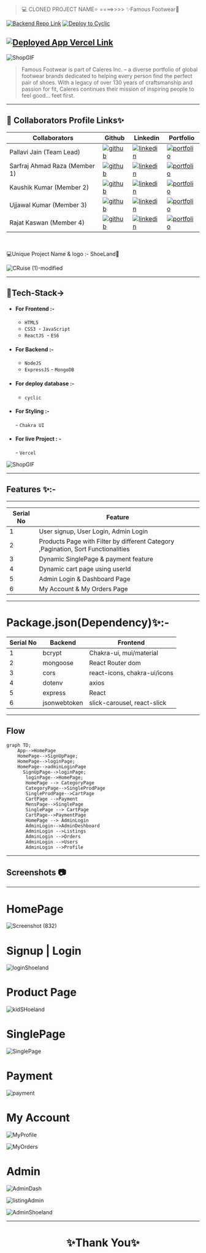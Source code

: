 > 💻 CLONED PROJECT NAME⭐ ====>>>> ✨Famous Footwear💫
> <br>

[![Backend Repo Link](https://img.shields.io/badge/Backend_Repo_Link-0A66C2?style=for-the-badge&logo=github&logoColor=#FF7139)](https://github.com/pallavijainy/unit-6-project-backend-deploy)
[![Deploy to Cyclic](https://img.shields.io/badge/Deployed_Cyclic_Link-0A66C2?style=for-the-badge&logo=ko-fi&logoColor=white)](https://good-rose-kingfisher-tam.cyclic.app/)

## [![Deployed App Vercel Link](https://img.shields.io/badge/Deployed_App_Vercel_Link-000?style=for-the-badge&logo=ko-fi&logoColor=white)](https://shoe-land-hub.vercel.app/)

![ShopGIF](https://media.giphy.com/media/F6ZC06fX688qk/giphy.gif)

> Famous Footwear is part of Caleres Inc. – a diverse portfolio of global footwear brands dedicated to helping every person find the perfect pair of shoes. With a legacy of over 130 years of craftsmanship and passion for fit, Caleres continues their mission of inspiring people to feel good… feet first.

---

## 🔗 Collaborators Profile Links✨

| Collaborators                 | Github                                                                                                                                    | Linkedin                                                                                                                                                            | Portfolio                                                                                                                                     |
| ----------------------------- | ----------------------------------------------------------------------------------------------------------------------------------------- | ------------------------------------------------------------------------------------------------------------------------------------------------------------------- | --------------------------------------------------------------------------------------------------------------------------------------------- |
| Pallavi Jain (Team Lead)      | [![github](https://img.shields.io/badge/github-1DA1F2?style=for-the-badge&logo=github&logoColor=white)](https://github.com/pallavijainy/) | [![linkedin](https://img.shields.io/badge/linkedin-0A66C2?style=for-the-badge&logo=linkedin&logoColor=white)](https://www.linkedin.com/in/pallavi-jain-64442a23a/)  | [![portfolio](https://img.shields.io/badge/my_portfolio-000?style=for-the-badge&logo=ko-fi&logoColor=white)](https://pallavijainy.github.io/) |
| Sarfraj Ahmad Raza (Member 1) | [![github](https://img.shields.io/badge/github-1DA1F2?style=for-the-badge&logo=github&logoColor=white)](https://github.com/sarfraj0304)   | [![linkedin](https://img.shields.io/badge/linkedin-0A66C2?style=for-the-badge&logo=linkedin&logoColor=white)](https://www.linkedin.com/in/sarfrajahmadraza/)        | [![portfolio](https://img.shields.io/badge/my_portfolio-000?style=for-the-badge&logo=ko-fi&logoColor=white)](https://sarfraj0304.github.io/)  |
| Kaushik Kumar (Member 2)      | [![github](https://img.shields.io/badge/github-1DA1F2?style=for-the-badge&logo=github&logoColor=white)](https://github.com/kaush101)      | [![linkedin](https://img.shields.io/badge/linkedin-0A66C2?style=for-the-badge&logo=linkedin&logoColor=white)](https://www.linkedin.com/in/kaushik-kumar-545149253/) | [![portfolio](https://img.shields.io/badge/my_portfolio-000?style=for-the-badge&logo=ko-fi&logoColor=white)](https://kaush101.github.io/)     |
| Ujjawal Kumar (Member 3)      | [![github](https://img.shields.io/badge/github-1DA1F2?style=for-the-badge&logo=github&logoColor=white)](https://github.com/ujjawal0203)   | [![linkedin](https://img.shields.io/badge/linkedin-0A66C2?style=for-the-badge&logo=linkedin&logoColor=white)](https://www.linkedin.com/in/ujjawal-kumar-086691237/) | [![portfolio](https://img.shields.io/badge/my_portfolio-000?style=for-the-badge&logo=ko-fi&logoColor=white)](https://ujjawal0203.github.io/)  |
| Rajat Kaswan (Member 4)       | [![github](https://img.shields.io/badge/github-1DA1F2?style=for-the-badge&logo=github&logoColor=white)](https://github.com/rajato1209)    | [![linkedin](https://img.shields.io/badge/linkedin-0A66C2?style=for-the-badge&logo=linkedin&logoColor=white)](https://www.linkedin.com/in/rajat-kaswan-8a829a110/)  | [![portfolio](https://img.shields.io/badge/my_portfolio-000?style=for-the-badge&logo=ko-fi&logoColor=white)](https://rajato1209.github.io/)   |

<br>

💻Unique Project Name & logo :- ShoeLand🚗

![CRuise (1)-modified](https://user-images.githubusercontent.com/112841168/222075752-5f62c6bb-ffa9-4f5f-a870-ab28367d3aba.png)

---

## 💫Tech-Stack->

- #### For Frontend :-

  - `HTML5`
  - `CSS3`
     - `JavaScript `
  - `ReactJS`
     - `ES6 `

- #### For Backend :-

  - `NodeJS`
  - `ExpressJS`
    - `MongoDB `

- #### For deploy database :-

  - `cyclic `

- #### For Styling :-

  - `Chakra UI `

- #### For live Project : -
  - `Vercel`

![ShopGIF](https://media.giphy.com/media/ejcoQeKAnFab6/giphy.gif)

---

## Features ✨:-

---

| Serial No | Feature                                                                           |
| --------- | --------------------------------------------------------------------------------- |
| 1         | User signup, User Login, Admin Login                                              |
| 2         | Products Page with Filter by different Category ,Pagination, Sort Functionalities |
| 3         | Dynamic SinglePage & payment feature                                              |
| 4         | Dynamic cart page using userId                                                    |
| 5         | Admin Login & Dashboard Page                                                      |
| 6         | My Account & My Orders Page                                                       |

---

# Package.json(Dependency)✨:-

| Serial No | Backend      | Frontend                     |
| --------- | ------------ | ---------------------------- |
| 1         | bcrypt       | Chakra-ui, mui/material      |
| 2         | mongoose     | React Router dom             |
| 3         | cors         | react-icons, chakra-ui/icons |
| 4         | dotenv       | axios                        |
| 5         | express      | React                        |
| 6         | jsonwebtoken | slick-carousel, react-slick  |

---

## Flow

```mermaid
graph TD;
    App-->HomePage
    HomePage-->SignUpPage;
    HomePage-->loginPage;
    HomePage-->adminLoginPage
      SignUpPage-->loginPage;
       loginPage-->HomePage;
       HomePage --> CategoryPage
       CategoryPage-->SingleProdPage
       SingleProdPage-->CartPage
       CartPage -->Payment
       MensPage-->SinglePage
       SinglePage --> CartPage
       CartPage-->PaymentPage
       HomePage --> AdminLogin
       AdminLogin-->AdminDeshboard
       AdminLogin -->Listings
       AdminLogin -->Orders
       AdminLogin -->Users
       AdminLogin -->Profile

```

---

## Screenshots 📷

---

# HomePage

![Screenshot (832)](https://user-images.githubusercontent.com/112841168/222078034-900eb17e-d919-4434-a5f2-2a0ab7f66b4b.png)

# Signup | Login

![loginShoeland](https://user-images.githubusercontent.com/112841168/222078830-5c542e7f-7839-45d7-912d-2a275972af94.png)

# Product Page

![kidSHoeland](https://user-images.githubusercontent.com/112841168/222079404-d1e9298c-9438-4a1d-a430-5269da99b6e6.png)

# SinglePage

![SinglePage](https://user-images.githubusercontent.com/112841168/222079907-46142af7-7413-470c-9449-d140256ffcd3.png)

# Payment

![payment](https://user-images.githubusercontent.com/112841168/222081109-35c28696-b1a0-408a-84bb-0d823c3ee42c.png)

# My Account

![MyProfile](https://user-images.githubusercontent.com/112841168/222081104-9cb505ba-16c6-4c09-936b-eea82bc07868.png)

![MyOrders](https://user-images.githubusercontent.com/112841168/222081099-4a80ff2c-cf14-4fa8-9d3b-a026f5aea68a.png)

# Admin

![AdminDash](https://user-images.githubusercontent.com/112841168/222081680-bf9f88c4-501b-434c-ba0a-6c78b04c185b.png)

![listingAdmin](https://user-images.githubusercontent.com/112841168/222081120-116891c9-6c0a-4145-9cfa-af2c3eab083c.png)

![AdminShoeland](https://user-images.githubusercontent.com/112841168/222081114-bf16471a-6eb9-4f62-a432-f9a13647d153.png)

---

<h1 align="center">✨Thank You✨</h1>

